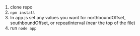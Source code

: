 1. clone repo
2. `npm install`
3. In app.js set any values you want for northboundOffset, southboundOffset, or repeatInterval (near the top of the file)
4. run `node app`
